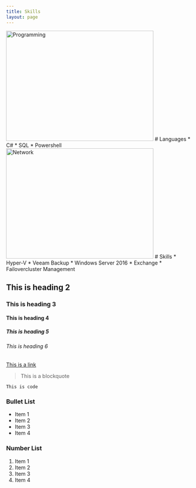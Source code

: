```yaml
---
title: Skills
layout: page
---
```


<img src="https://images.pexels.com/photos/270632/pexels-photo-270632.jpeg?auto=compress&cs=tinysrgb&dpr=1&w=500" alt="Programming" width="400" height="300">
# Languages
* C#
* SQL
* Powershell

<img src="https://images.pexels.com/photos/2881232/pexels-photo-2881232.jpeg?auto=compress&cs=tinysrgb&dpr=1&w=500" alt="Network" width="400" height="300">
# Skills
* Hyper-V
* Veeam Backup
* Windows Server 2016
* Exchange
* Failovercluster Management


## This is heading 2
### This is heading 3
#### This is heading 4
##### This is heading 5
###### This is heading 6

[This is a link](#)

> This is a blockquote

`This is code`

### Bullet List
* Item 1
* Item 2
* Item 3
* Item 4

### Number List
1. Item 1
2. Item 2
3. Item 3
4. Item 4